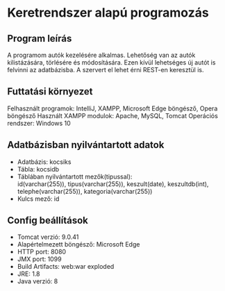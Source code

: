 # Keretrendszer alapú programozás
## Program leírás
A programom autók kezelésére alkalmas.
Lehetőség van az autók kilistázására, törlésére és módosítására. Ezen kívül lehetséges új autót is felvinni az adatbázisba.
A szervert el lehet érni REST-en keresztül is. 

## Futtatási környezet
Felhasznált programok: IntelliJ, XAMPP, Microsoft Edge böngésző, Opera böngésző
Használt XAMPP modulok: Apache, MySQL, Tomcat
Operációs rendszer: Windows 10

## Adatbázisban nyilvántartott adatok
- Adatbázis: kocsiks
- Tábla: kocsidb
- Táblában nyilvántartott mezők(tipussal): <br>
id(varchar(255)), tipus(varchar(255)), keszult(date), keszultdb(int), telephe(varchar(255)), kategoria(varchar(255))
- Kulcs mező: id

## Config beállítások
- Tomcat verzió: 9.0.41
- Alapértelmezett böngésző: Microsoft Edge
- HTTP port: 8080
- JMX port: 1099
- Build Artifacts: web:war exploded
- JRE: 1.8
- Java verzió: 8
